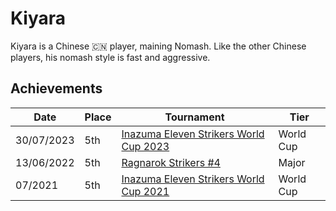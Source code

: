 # Kiyara 

Kiyara is a Chinese :cn: player, maining Nomash.
Like the other Chinese players, his nomash style is fast and aggressive.

## Achievements

|Date|Place|Tournament|Tier|
|-|-|-|-|
| 30/07/2023 | 5th | [Inazuma Eleven Strikers World Cup 2023](../../tournaments/worldcup23.md) | World Cup |
| 13/06/2022 | 5th | [Ragnarok Strikers #4](../../tournaments/ragna/ragna4.md) | Major |
| 07/2021 | 5th | [Inazuma Eleven Strikers World Cup 2021](../../tournaments/worldcup21.md) | World Cup |
